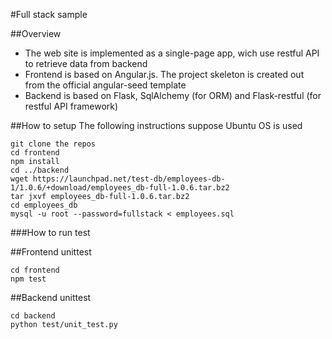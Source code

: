 #Full stack sample


##Overview
* The web site is implemented as a single-page app, wich use restful API to retrieve data from backend
* Frontend is based on Angular.js. The project skeleton is created out from the official angular-seed template
* Backend is based on Flask, SqlAlchemy (for ORM) and Flask-restful (for restful API framework)


##How to setup
The following instructions suppose Ubuntu OS is used
```
git clone the repos 
cd frontend
npm install
cd ../backend
wget https://launchpad.net/test-db/employees-db-1/1.0.6/+download/employees_db-full-1.0.6.tar.bz2
tar jxvf employees_db-full-1.0.6.tar.bz2 
cd employees_db
mysql -u root --password=fullstack < employees.sql
```


###How to run test

##Frontend unittest
```
cd frontend
npm test
```

##Backend unittest
```
cd backend
python test/unit_test.py
```

##
